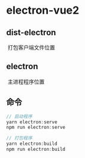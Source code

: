 # electron-vue2

## dist-electron

​	打包客户端文件位置

## electron

​	主进程程序位置

## 命令

```javascript
// 启动程序
yarn electron:serve
npm run electron:serve

// 打包程序
yarn electron:build
npm run electron:build
```

